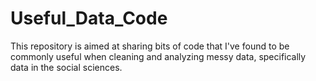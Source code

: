 Useful_Data_Code
================

This repository is aimed at sharing bits of code that I've found to be commonly useful when cleaning and analyzing messy
data, specifically data in the social sciences.
